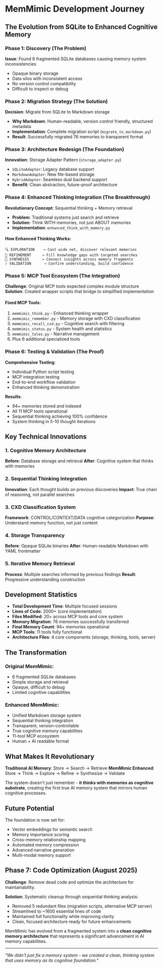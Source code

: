 # MemMimic Development Journey

## The Evolution from SQLite to Enhanced Cognitive Memory

### Phase 1: Discovery (The Problem)
**Issue**: Found 6 fragmented SQLite databases causing memory system inconsistencies
- Opaque binary storage
- Data silos with inconsistent access
- No version control compatibility
- Difficult to inspect or debug

### Phase 2: Migration Strategy (The Solution)
**Decision**: Migrate from SQLite to Markdown storage
- **Why Markdown**: Human-readable, version control friendly, structured metadata
- **Implementation**: Complete migration script (`migrate_to_markdown.py`)
- **Result**: Successfully migrated 76 memories to transparent format

### Phase 3: Architecture Redesign (The Foundation)
**Innovation**: Storage Adapter Pattern (`storage_adapter.py`)
- `SQLiteAdapter`: Legacy database support
- `MarkdownAdapter`: New file-based storage  
- `HybridAdapter`: Seamless dual backend support
- **Benefit**: Clean abstraction, future-proof architecture

### Phase 4: Enhanced Thinking Integration (The Breakthrough)
**Revolutionary Concept**: Sequential thinking + Memory retrieval
- **Problem**: Traditional systems just search and retrieve
- **Solution**: Think WITH memories, not just ABOUT memories
- **Implementation**: `enhanced_think_with_memory.py`

#### How Enhanced Thinking Works:
```
🔍 EXPLORATION    → Cast wide net, discover relevant memories
🎯 REFINEMENT     → Fill knowledge gaps with targeted searches  
🔗 SYNTHESIS      → Connect insights across memory fragments
✓ VALIDATION      → Confirm understanding, build confidence
```

### Phase 5: MCP Tool Ecosystem (The Integration)
**Challenge**: Original MCP tools expected complex module structure
**Solution**: Created wrapper scripts that bridge to simplified implementation

#### Fixed MCP Tools:
1. `memmimic_think.py` - Enhanced thinking wrapper
2. `memmimic_remember.py` - Memory storage with CXD classification  
3. `memmimic_recall_cxd.py` - Cognitive search with filtering
4. `memmimic_status.py` - System health and statistics
5. `memmimic_tales.py` - Narrative management
6. Plus 6 additional specialized tools

### Phase 6: Testing & Validation (The Proof)
**Comprehensive Testing**:
- Individual Python script testing
- MCP integration testing
- End-to-end workflow validation
- Enhanced thinking demonstration

**Results**:
- 94+ memories stored and indexed
- All 11 MCP tools operational
- Sequential thinking achieving 100% confidence
- System thinking in 5-10 thought iterations

## Key Technical Innovations

### 1. Cognitive Memory Architecture
**Before**: Database storage and retrieval
**After**: Cognitive system that thinks with memories

### 2. Sequential Thinking Integration
**Innovation**: Each thought builds on previous discoveries
**Impact**: True chain of reasoning, not parallel searches

### 3. CXD Classification System
**Framework**: CONTROL/CONTEXT/DATA cognitive categorization
**Purpose**: Understand memory function, not just content

### 4. Storage Transparency
**Before**: Opaque SQLite binaries
**After**: Human-readable Markdown with YAML frontmatter

### 5. Iterative Memory Retrieval
**Process**: Multiple searches informed by previous findings
**Result**: Progressive understanding construction

## Development Statistics

- **Total Development Time**: Multiple focused sessions
- **Lines of Code**: 2000+ (core implementation)
- **Files Modified**: 20+ across MCP tools and core system
- **Memory Migration**: 76 memories successfully transferred
- **Final Memory Count**: 94+ memories operational
- **MCP Tools**: 11 tools fully functional
- **Architecture Files**: 4 core components (storage, thinking, tools, server)

## The Transformation

### Original MemMimic:
- 6 fragmented SQLite databases
- Simple storage and retrieval
- Opaque, difficult to debug
- Limited cognitive capabilities

### Enhanced MemMimic:
- Unified Markdown storage system
- Sequential thinking integration
- Transparent, version-controllable
- True cognitive memory capabilities
- 11-tool MCP ecosystem
- Human + AI readable format

## What Makes It Revolutionary

**Traditional AI Memory**: Store → Search → Retrieve
**MemMimic Enhanced**: Store → Think → Explore → Refine → Synthesize → Validate

The system doesn't just remember - **it thinks with memories as cognitive substrate**, creating the first true AI memory system that mirrors human cognitive processes.

## Future Potential

The foundation is now set for:
- Vector embeddings for semantic search
- Memory importance scoring
- Cross-memory relationship mapping
- Automated memory compression
- Advanced narrative generation
- Multi-modal memory support

## Phase 7: Code Optimization (August 2025)

**Challenge**: Remove dead code and optimize the architecture for maintainability.

**Solution**: Systematic cleanup through sequential thinking analysis:
- Removed 5 redundant files (migration scripts, alternative MCP server)
- Streamlined to ~1600 essential lines of code
- Maintained full functionality while improving clarity
- Clean, focused architecture ready for future enhancements

MemMimic has evolved from a fragmented system into a **clean cognitive memory architecture** that represents a significant advancement in AI memory capabilities.

---

*"We didn't just fix a memory system - we created a clean, thinking system that uses memory as its cognitive foundation."*